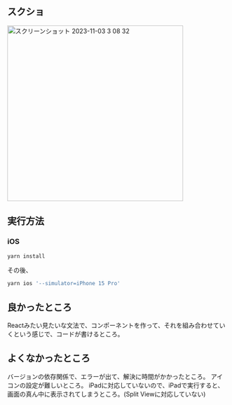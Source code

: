 ## スクショ
<img width="401" alt="スクリーンショット 2023-11-03 3 08 32" src="https://github.com/toyoshin5/AppleMusicClone-with-ReactNative/assets/43494392/d777468d-124c-4e35-8aa9-c4108c980c03">


## 実行方法

### iOS

```sh
yarn install
```

その後、

```sh
yarn ios '--simulator=iPhone 15 Pro'
```

## 良かったところ

Reactみたい見たいな文法で、コンポーネントを作って、それを組み合わせていくという感じで、コードが書けるところ。

## よくなかったところ

バージョンの依存関係で、エラーが出て、解決に時間がかかったところ。
アイコンの設定が難しいところ。
iPadに対応していないので、iPadで実行すると、画面の真ん中に表示されてしまうところ。(Split Viewに対応していない)
